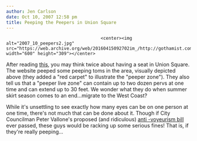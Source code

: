 ```yaml
---
author: Jen Carlson
date: Oct 10, 2007 12:58 pm
title: Peeping the Peepers in Union Square
---
```


	
										<center><img alt="2007_10_peepers2.jpg" src="https://web.archive.org/web/20160415092702im_/http://gothamist.com/attachments/arts_jen/2007_10_peepers2.jpg" width="600" height="309"></center>

<p>After reading <a href="https://web.archive.org/web/20160415092702/http://www.normalbobsmith.com/amazingstrangers">this</a>, you may think twice about having a seat in Union Square. The website peeped some peeping toms in the area, visually depicted above (they added a &quot;red carpet&quot; to illustrate the &quot;peeper zone&quot;).  They also tell us that a &quot;peeper live zone&quot; can contain up to two dozen pervs at one time and can extend up to 30 feet. We wonder what they do when summer skirt season comes to an end...migrate to the West Coast?</p>

<p>While it&apos;s unsettling to see exactly how many eyes can be on one person at one time, there&apos;s not much that can be done about it. Though if City Councilman Peter Vallone&apos;s proposed (and ridiculous) <a href="https://web.archive.org/web/20160415092702/http://gothamist.com/2007/09/02/tribute_to_vall.php">anti -voyeurism bill</a> ever passed, these guys would be racking up some serious fines! That is, if they&apos;re really peeping...</p>					
										
									
				